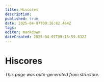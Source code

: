 ```yaml
---
title: Hiscores
description: 
published: true
date: 2025-04-07T09:16:02.464Z
tags: 
editor: markdown
dateCreated: 2025-04-07T09:15:59.832Z
---
```


# Hiscores

*This page was auto-generated from structure.*